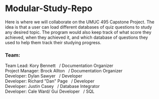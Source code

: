  # Modular-Study-Repo
Here is where we will collaborate on the UMUC 495 Capstone Project. The idea is that a user can load different databases of quiz questions to study any desired topic. The program would also keep track of what score they achieved, when they achieved it, and which database of questions they used to help them track their studying progress.


### Team:  
Team Lead: Kory Bennett   / Documentation Organizer     
Project Manager: Brock Allton   / Documentation Organizer       
Developer: Dylan Sawyer   / Developer  
Developer: Richard "Dan" Page   / Developer  
Developer: Justin Casey   / Database Integrator   
Developer: Cale Ward/ Gui Developer   / SQL  
